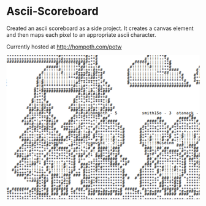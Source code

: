 # Ascii-Scoreboard
Created an ascii scoreboard as a side project. It creates a canvas element and then maps each pixel to an appropriate ascii character.

Currently hosted at http://hompoth.com/potw

![alt tag](https://raw.githubusercontent.com/hompoth/Ascii-Scoreboard/master/scoreboard.png)
